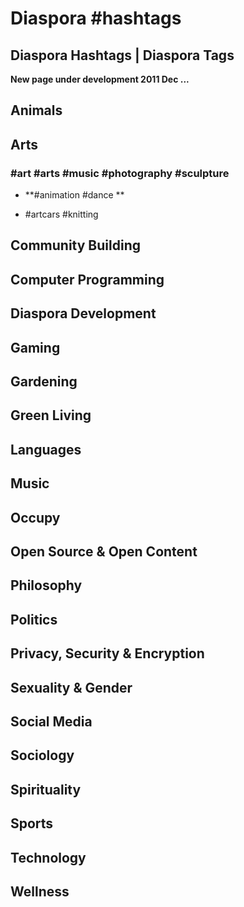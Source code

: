 # Diaspora #hashtags
## Diaspora Hashtags | Diaspora Tags

**New page under development 2011 Dec ...**

## Animals

## Arts

### \#art \#arts \#music \#photography \#sculpture

- **\#animation \#dance **

- \#artcars \#knitting 

## Community Building

## Computer Programming

## Diaspora Development

## Gaming

## Gardening

## Green Living

## Languages

## Music

## Occupy

## Open Source & Open Content

## Philosophy

## Politics

## Privacy, Security & Encryption

## Sexuality & Gender

## Social Media

## Sociology

## Spirituality

## Sports

## Technology

## Wellness
